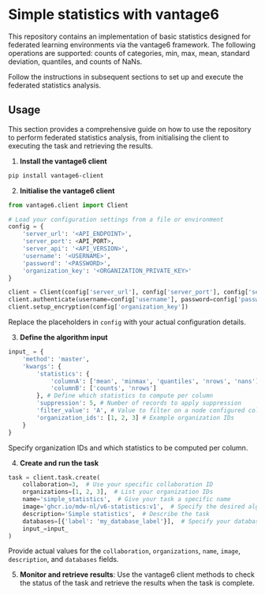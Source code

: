 # Simple statistics with vantage6

This repository contains an implementation of basic statistics 
designed for federated learning environments via the vantage6 framework. 
The following operations are supported: counts of categories, min, max, mean,
standard deviation, quantiles, and counts of NaNs.

Follow the instructions in subsequent sections to set up and execute the 
federated statistics analysis.


## Usage

This section provides a comprehensive guide on how to use the repository to 
perform federated statistics analysis, from initialising the client to 
executing the task and retrieving the results.

1. **Install the vantage6 client**
```bash
pip install vantage6-client
```

2. **Initialise the vantage6 client**
```python
from vantage6.client import Client

# Load your configuration settings from a file or environment
config = {
    'server_url': '<API_ENDPOINT>',
    'server_port': <API_PORT>,
    'server_api': '<API_VERSION>',
    'username': '<USERNAME>',
    'password': '<PASSWORD>',
    'organization_key': '<ORGANIZATION_PRIVATE_KEY>'
}

client = Client(config['server_url'], config['server_port'], config['server_api'])
client.authenticate(username=config['username'], password=config['password'])
client.setup_encryption(config['organization_key'])
```

Replace the placeholders in `config` with your actual configuration details.

3. **Define the algorithm input**
```python
input_ = {
    'method': 'master',
    'kwargs': {
        'statistics': {
            'columnA': ['mean', 'minmax', 'quantiles', 'nrows', 'nans'],
            'columnB': ['counts', 'nrows']
        }, # Define which statistics to compute per column
        'suppression': 5, # Number of records to apply suppression
        'filter_value': 'A', # Value to filter on a node configured column
        'organization_ids': [1, 2, 3] # Example organization IDs
    }
}
```

Specify organization IDs and which statistics to be computed per column.

4. **Create and run the task**
```python
task = client.task.create(
    collaboration=3,  # Use your specific collaboration ID
    organizations=[1, 2, 3],  # List your organization IDs
    name='simple_statistics',  # Give your task a specific name
    image='ghcr.io/mdw-nl/v6-statistics:v1',  # Specify the desired algorithm Docker image version
    description='Simple statistics',  # Describe the task
    databases=[{'label': 'my_database_label'}],  # Specify your database label
    input_=input_
)
```

Provide actual values for the `collaboration`, `organizations`, `name`, `image`, 
`description`, and `databases` fields.

5. **Monitor and retrieve results**: Use the vantage6 client methods to check 
    the status of the task and retrieve the results when the task is complete.

